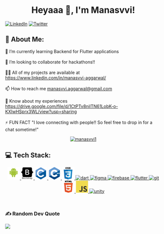 <h1 align="center">Heyaaa 👋, I'm Manasvvi!</h1>

[![LinkedIn](https://img.shields.io/badge/LinkedIn-%230077B5.svg?logo=linkedin&logoColor=white)](https://linkedin.com/in/manasvvi-aggarwal) [![Twitter](https://img.shields.io/badge/Twitter-%231DA1F2.svg?logo=Twitter&logoColor=white)](https://twitter.com/manasvvi)
  
## 💫 About Me:
<!-- 🔭 I’m currently working on... some hackathon and freelance projects!<br><br> -->
🌱 I’m currently learning Backend for Flutter applications<br><br>
👯 I’m looking to collaborate for hackathons!!<br><br>
👨‍💻 All of my projects are available at https://www.linkedin.com/in/manasvvi-aggarwal/<br><br>
📫 How to reach me manasvvi.aggarwal@gmail.com<br><br>
📄 Know about my experiences https://drive.google.com/file/d/1CtPTv8nilTN61LobK-o-KXIwHSprx3WL/view?usp=sharing<br><br>
⚡ FUN FACT "I love connecting with people!! So feel free to drop in for a chat sometime!"

<p align="center"> <a href="https://github.com/ryo-ma/github-profile-trophy"><img src="https://github-profile-trophy.vercel.app/?username=manasvvi1&theme=radical&no-frame=true&no-bg=true&margin-w=4" alt="manasvvi1" /></a> </p>

## 💻 Tech Stack:
<p align="center"> <a href="https://developer.android.com" target="_blank" rel="noreferrer"> <img src="https://raw.githubusercontent.com/devicons/devicon/master/icons/android/android-original-wordmark.svg" alt="android" width="40" height="40"/> </a> <a href="https://getbootstrap.com" target="_blank" rel="noreferrer"> <img src="https://raw.githubusercontent.com/devicons/devicon/master/icons/bootstrap/bootstrap-plain-wordmark.svg" alt="bootstrap" width="40" height="40"/> </a> <a href="https://www.cprogramming.com/" target="_blank" rel="noreferrer"> <img src="https://raw.githubusercontent.com/devicons/devicon/master/icons/c/c-original.svg" alt="c" width="40" height="40"/> </a> <a href="https://www.w3schools.com/cpp/" target="_blank" rel="noreferrer"> <img src="https://raw.githubusercontent.com/devicons/devicon/master/icons/cplusplus/cplusplus-original.svg" alt="cplusplus" width="40" height="40"/> </a> <a href="https://www.w3schools.com/css/" target="_blank" rel="noreferrer"> <img src="https://raw.githubusercontent.com/devicons/devicon/master/icons/css3/css3-original-wordmark.svg" alt="css3" width="40" height="40"/> </a> <a href="https://dart.dev" target="_blank" rel="noreferrer"> <img src="https://www.vectorlogo.zone/logos/dartlang/dartlang-icon.svg" alt="dart" width="40" height="40"/> </a> <a href="https://www.figma.com/" target="_blank" rel="noreferrer"> <img src="https://www.vectorlogo.zone/logos/figma/figma-icon.svg" alt="figma" width="40" height="40"/> </a> <a href="https://firebase.google.com/" target="_blank" rel="noreferrer"> <img src="https://www.vectorlogo.zone/logos/firebase/firebase-icon.svg" alt="firebase" width="40" height="40"/> </a> <a href="https://flutter.dev" target="_blank" rel="noreferrer"> <img src="https://www.vectorlogo.zone/logos/flutterio/flutterio-icon.svg" alt="flutter" width="40" height="40"/> </a> <a href="https://git-scm.com/" target="_blank" rel="noreferrer"> <img src="https://www.vectorlogo.zone/logos/git-scm/git-scm-icon.svg" alt="git" width="40" height="40"/> </a> <a href="https://www.w3.org/html/" target="_blank" rel="noreferrer"> <img src="https://raw.githubusercontent.com/devicons/devicon/master/icons/html5/html5-original-wordmark.svg" alt="html5" width="40" height="40"/> </a> <a href="https://developer.mozilla.org/en-US/docs/Web/JavaScript" target="_blank" rel="noreferrer"> <img src="https://raw.githubusercontent.com/devicons/devicon/master/icons/javascript/javascript-original.svg" alt="javascript" width="40" height="40"/> </a> <a href="https://unity.com/" target="_blank" rel="noreferrer"> <img src="https://www.vectorlogo.zone/logos/unity3d/unity3d-icon.svg" alt="unity" width="40" height="40"/> </a> </p>
<br>

<!-- ## 📊 GitHub Stats:
![](https://github-readme-stats.vercel.app/api?username=manasvvi1&theme=radical&hide_border=false&include_all_commits=false&count_private=true)<br/>
![](https://github-readme-streak-stats.herokuapp.com/?user=manasvvi1&theme=radical&hide_border=false)<br/>
![](https://github-readme-stats.vercel.app/api/top-langs/?username=manasvvi1&theme=radical&hide_border=false&include_all_commits=false&count_private=true&layout=compact) -->

<!-- ## 🐦 Latest Tweet
[![](https://gtce.itsvg.in/api?username=manasvvi)](https://github.com/VishwaGauravIn/github-twitter-card-embed)
 -->
 
### ✍️ Random Dev Quote
![](https://quotes-github-readme.vercel.app/api?type=horizontal&theme=radical)
